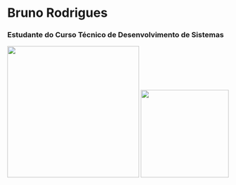 

# Bruno Rodrigues

### Estudante do Curso Técnico de Desenvolvimento de Sistemas


   <img height="300px" src="https://cdn.jsdelivr.net/gh/devicons/devicon@latest/icons/bower/bower-original.svg" />  
          

      
   <img  height="200px" src="https://cdn.jsdelivr.net/gh/devicons/devicon@latest/icons/linux/linux-original.svg" />   
          
